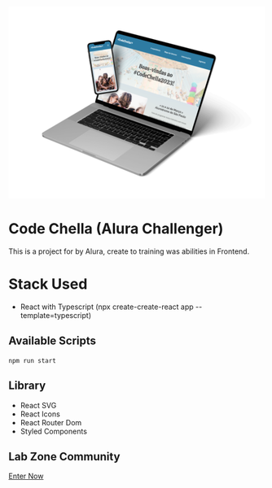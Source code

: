 ![screnn](screen.png)
# Code Chella (Alura Challenger)
This is a project for by Alura, create to training was abilities in Frontend.

# Stack Used
- React with Typescript (npx create-create-react app --template=typescript)

## Available Scripts

```
npm run start 
```

## Library

- React SVG
- React Icons
- React Router Dom
- Styled Components

## Lab Zone Community

[Enter Now](https://discord.gg/bZdNzScxMz)